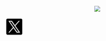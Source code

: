 <p align="center">
  <img src="https://capsule-render.vercel.app/api?text=Hi, I am TheMarketingCoder!🕹️&animation=fadeIn&type=waving&color=gradient&height=100"/>
</p>

<div>
<img src="/11053969_x_logo_twitter_new_brand_icon.png" />
<img src="" />
<img src="" />

</div>
